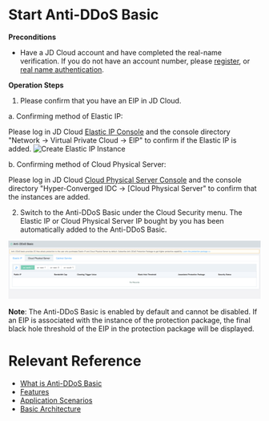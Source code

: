 # Start Anti-DDoS Basic

**Preconditions**

- Have a JD Cloud account and have completed the real-name verification. If you do not have an account number, please [register](https://accounts.jdcloud.com/p/regPage?source=jdcloud%26ReturnUrl=%2f%2fuc.jdcloud.com%2fpassport%2fcomplete%3freturnUrl%3dhttp%3A%2F%2Fuc.jdcloud.com%2Fredirect%2FloginRouter%3FreturnUrl%3Dhttps%253A%252F%252Fwww.jdcloud.com%252Fhelp%252Fdetail%252F734%252FisCatalog%252F1), or [real name authentication](https://uc.jdcloud.com/account/certify).

**Operation Steps**

1. Please confirm that you have an EIP in JD Cloud.

a. Confirming method of Elastic IP:

Please log in JD Cloud [Elastic IP Console](http://cns-console.jdcloud.com/host/pip/list) and the console directory "Network -> Virtual Private Cloud -> EIP" to confirm if the Elastic IP is added.
![Create Elastic IP Instance](https://github.com/jdcloudcom/cn/blob/Anti-DDoS/image/Basic%20Anti-DDos/instance%2003.png)

b. Confirming method of Cloud Physical Server:

Please log in JD Cloud [Cloud Physical Server Console](http://cps-console.jdcloud.com/list) and the console directory "Hyper-Converged IDC -> [Cloud Physical Server" to confirm that the instances are added.


2. Switch to the Anti-DDoS Basic under the Cloud Security menu. The Elastic IP or Cloud Physical Server IP bought by you has been automatically added to the Anti-DDoS Basic.

![Create Instance](../../../../image/Basic%20Anti-DDos/Instance02.png)

**Note**: The Anti-DDoS Basic is enabled by default and cannot be disabled. If an EIP is associated with the instance of the protection package, the final black hole threshold of the EIP in the protection package will be displayed.

# Relevant Reference
- [What is Anti-DDoS Basic](../Introduction/Product-Overview.md)
- [Features](../Introduction/Features.md)
- [Application Scenarios](../Introduction/Application-Scenarios.md)
- [Basic Architecture](../Introduction/Basic-Infrastructure.md)
